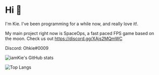 # Hi :wave:

I'm Kie. I've been programming for a while now, and really love it!.

My main project right now is SpaceOps, a fast paced FPS game based on the moon.
Check us out https://discord.gg/XAjs2MQmWC


Discord: Ohkie#0009

![iamKie's GitHub stats](https://github-readme-stats.vercel.app/api?username=iamKie&show_icons=true&theme=vision-friendly-dark)


![Top Langs](https://github-readme-stats.vercel.app/api/top-langs/?username=iamKie&theme=vision-friendly-dark)

